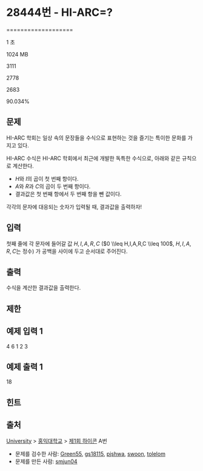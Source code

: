 # 28444번 - HI-ARC=?


===================

1 초

1024 MB

3111

2778

2683

90.034%

문제
--

HI-ARC 학회는 일상 속의 문장들을 수식으로 표현하는 것을 즐기는 특이한 문화를 가지고 있다.

HI-ARC 수식은 HI-ARC 학회에서 최근에 개발한 독특한 수식으로, 아래와 같은 규칙으로 계산한다.

*   $H$와 $I$의 곱이 첫 번째 항이다.
*   $A$와 $R$과 $C$의 곱이 두 번째 항이다.
*   결과값은 첫 번째 항에서 두 번째 항을 뺀 값이다.

각각의 문자에 대응되는 숫자가 입력될 때, 결과값을 출력하자!

입력
--

첫째 줄에 각 문자에 들어갈 값 $H, I, A, R, C$ ($0 \\leq H,I,A,R,C \\leq 100$, $H,I,A,R,C$는 정수) 가 공백을 사이에 두고 순서대로 주어진다.

출력
--

수식을 계산한 결과값을 출력한다.

제한
--

예제 입력 1
-------

4 6 1 2 3

예제 출력 1
-------

18

힌트
--

출처
--

[University](/category/5) > [홍익대학교](/category/363) > [제1회 하이콘](/category/detail/3708) A번

*   문제를 검수한 사람: [Green55](/user/Green55), [gs18115](/user/gs18115), [pjshwa](/user/pjshwa), [swoon](/user/swoon), [tolelom](/user/tolelom)
*   문제를 만든 사람: [smjun04](/user/smjun04)